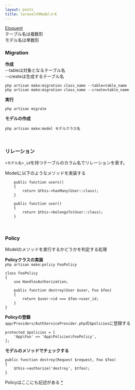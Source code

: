 ```yaml
---
layout: posts
title: laravelのModelメモ 
---
```

[Eloquent](https://laravel.com/docs/5.2/eloquent)  
テーブル名は複数形  
モデル名は単数形  

### Migration
**作成**   
--tableは対象となるテーブル名  
--createは生成するテーブル名  

```
php artisan make:migration class_name --table=table_name
php artisan make:migration class_name --create=table_name
```

**実行**   

```
php artisan migrate
```

**モデルの作成**  

```
php artisan make:model モデルクラス名
```
<br>

### リレーション
`<モデル名>_id`を持つテーブルのカラム名でリレーションを表す。  

Modelに以下のようなメソッドを実装する  

```
    public function users()
    {
        return $this->hasMany(User::class);
    }
    
    public function user()
    {
        return $this->belongsTo(User::class);
    }
```
<br>

### Policy
Modelのメソッドを実行するかどうかを判定する処理  

**Policyクラスの実装**  
`php artisan make:policy FooPolicy`

```
class FooPolicy
{
    use HandlesAuthorization;

    public function destroy(User $user, Foo $foo)
    {
        return $user->id === $foo->user_id;
    }
}
```

**Policyの登録**  
`app/Providers/AuthServiceProvider.php`の`$policies`に登録する  

```
protected $policies = [
    'App\Foo' => 'App\Policies\FooPolicy',
];
```

**モデルのメソッドでチェックする**

```
public function destroy(Request $request, Foo $foo)
{
    $this->authorize('destroy', $tfoo);
}
```

Policyはここにも記述がある [\*](/2016/05/20/laravel-authentication.html)  
